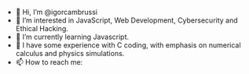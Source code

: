 - 👋 Hi, I’m @igorcambrussi
- 👀 I’m interested in JavaScript, Web Development, Cybersecurity and Ethical Hacking.
- 🌱 I’m currently learning Javascript.
- 💞️ I have some experience with C coding, with emphasis on numerical calculus and physics simulations.
- 📫 How to reach me: 

<!---
igorcambrussi/igorcambrussi is a ✨ special ✨ repository because its `README.md` (this file) appears on your GitHub profile.
You can click the Preview link to take a look at your changes.
--->

